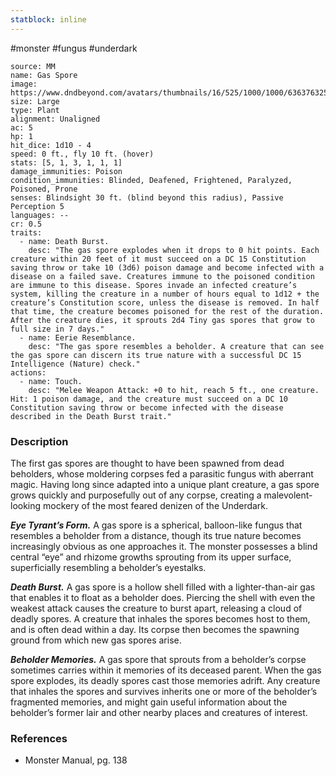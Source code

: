 ```yaml
---
statblock: inline
---
```

 #monster #fungus #underdark

```statblock
source: MM
name: Gas Spore
image: https://www.dndbeyond.com/avatars/thumbnails/16/525/1000/1000/636376325969431504.jpeg
size: Large
type: Plant
alignment: Unaligned
ac: 5
hp: 1
hit_dice: 1d10 - 4
speed: 0 ft., fly 10 ft. (hover)
stats: [5, 1, 3, 1, 1, 1]
damage_immunities: Poison
condition_immunities: Blinded, Deafened, Frightened, Paralyzed, Poisoned, Prone
senses: Blindsight 30 ft. (blind beyond this radius), Passive Perception 5
languages: --
cr: 0.5
traits:
  - name: Death Burst.
    desc: "The gas spore explodes when it drops to 0 hit points. Each creature within 20 feet of it must succeed on a DC 15 Constitution saving throw or take 10 (3d6) poison damage and become infected with a disease on a failed save. Creatures immune to the poisoned condition are immune to this disease. Spores invade an infected creature’s system, killing the creature in a number of hours equal to 1d12 + the creature’s Constitution score, unless the disease is removed. In half that time, the creature becomes poisoned for the rest of the duration. After the creature dies, it sprouts 2d4 Tiny gas spores that grow to full size in 7 days."
  - name: Eerie Resemblance.
    desc: "The gas spore resembles a beholder. A creature that can see the gas spore can discern its true nature with a successful DC 15 Intelligence (Nature) check."
actions:
  - name: Touch.
    desc: "Melee Weapon Attack: +0 to hit, reach 5 ft., one creature. Hit: 1 poison damage, and the creature must succeed on a DC 10 Constitution saving throw or become infected with the disease described in the Death Burst trait."
```

### Description

The first gas spores are thought to have been spawned from dead beholders, whose moldering corpses fed a parasitic fungus with aberrant magic. Having long since adapted into a unique plant creature, a gas spore grows quickly and purposefully out of any corpse, creating a malevolent-looking mockery of the most feared denizen of the Underdark.

**_Eye Tyrant’s Form._** A gas spore is a spherical, balloon-like fungus that resembles a beholder from a distance, though its true nature becomes increasingly obvious as one approaches it. The monster possesses a blind central “eye” and rhizome growths sprouting from its upper surface, superficially resembling a beholder’s eyestalks.

**_Death Burst._** A gas spore is a hollow shell filled with a lighter-than-air gas that enables it to float as a beholder does. Piercing the shell with even the weakest attack causes the creature to burst apart, releasing a cloud of deadly spores. A creature that inhales the spores becomes host to them, and is often dead within a day. Its corpse then becomes the spawning ground from which new gas spores arise.

**_Beholder Memories._** A gas spore that sprouts from a beholder’s corpse sometimes carries within it memories of its deceased parent. When the gas spore explodes, its deadly spores cast those memories adrift. Any creature that inhales the spores and survives inherits one or more of the beholder’s fragmented memories, and might gain useful information about the beholder’s former lair and other nearby places and creatures of interest.

### References

* Monster Manual, pg. 138
